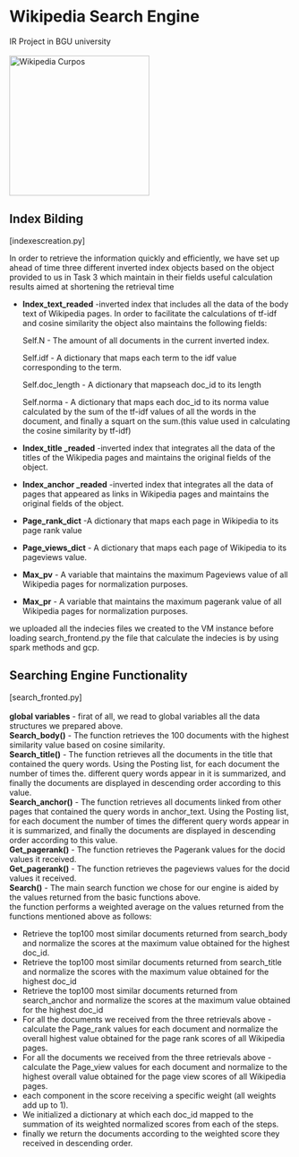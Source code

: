 # Wikipedia Search Engine
IR Project in BGU university<br/><br/>
<picture>
  <img alt="Wikipedia Curpos" src="https://upload.wikimedia.org/wikipedia/en/thumb/8/80/Wikipedia-logo-v2.svg/1200px-Wikipedia-logo-v2.svg.png" width="250" height="250">
</picture><br/>
## Index Bilding <br/>
[indexescreation.py]

In order to retrieve the information quickly and efficiently, we have set up ahead of time three different inverted index objects based on the object provided to us in Task 3 which maintain in their fields useful calculation results aimed at shortening the retrieval time<br/>
+ **Index_text_readed** -inverted index that includes all the data of the body text of Wikipedia pages. In order to facilitate the calculations of tf-idf and cosine similarity the object also maintains the following fields:<br/>

   Self.N - The amount of all documents in the current inverted index.<br/>

  Self.idf - A dictionary that maps each term to the idf value corresponding to the term.<br/>

  Self.doc_length - A dictionary that mapseach doc_id to its length<br/>

  Self.norma - A dictionary that maps each doc_id to its norma value calculated by the sum of the tf-idf values of all the words in the document, and finally a squart on the sum.(this value used in calculating the cosine similarity by tf-idf)<br/>
+ **Index_title _readed** -inverted index that integrates all the data of the titles of the Wikipedia pages and maintains the original fields of the object.<br/>
+ **Index_anchor _readed** -inverted index that integrates all the data of pages that appeared as links in Wikipedia pages and maintains the original fields of the object.<br/>
+ **Page_rank_dict** -A dictionary that maps each page in Wikipedia to its page rank value<br/>
+ **Page_views_dict** - A dictionary that maps each page of Wikipedia to its pageviews value.<br/>
+ **Max_pv** - A variable that maintains the maximum Pageviews value of all Wikipedia pages for normalization purposes.<br/>
+ **Max_pr** - A variable that maintains the maximum pagerank value of all Wikipedia pages for normalization purposes.<br/>

we uploaded all the indecies files we created to the VM instance before loading search_frontend.py
the file that calculate the indecies is by using spark methods and gcp.<br/>


## Searching Engine Functionality<br/>
[search_fronted.py]<br/><br/>
**global variables** - firat of all, we read to global variables all the data structures we prepared above. <br/>
**Search_body()** - The function retrieves the 100 documents with the highest similarity value based on cosine similarity.<br/>
**Search_title()** - The function retrieves all the documents in the title that contained the query words. Using the Posting list, for each document the number of times the. different query words appear in it is summarized, and finally the documents are displayed in descending order according to this value.<br/>
**Search_anchor()** - The function retrieves all documents linked from other pages that contained the query words in anchor_text. Using the Posting list, for each document the number of times the different query words appear in it is summarized, and finally the documents are displayed in descending order according to this value.<br/>
**Get_pagerank()** - The function retrieves the Pagerank values for the docid values it received.<br/>
**Get_pagerank()** - The function retrieves the pageviews values for the docid values it received.<br/>
**Search()** - The main search function we chose for our engine is aided by the values returned from the basic functions above.<br/>
the function performs a weighted average on the values returned from the functions mentioned above as follows:<br/>
- Retrieve the top100 most similar documents returned from search_body and normalize the scores at the maximum value obtained for the highest doc_id.<br/>
- Retrieve the top100 most similar documents returned from search_title and normalize the scores with the maximum value obtained for the highest doc_id<br/>
- Retrieve the top100 most similar documents returned from search_anchor and normalize the scores at the maximum value obtained for the highest doc_id<br/>
- For all the documents we received from the three retrievals above - calculate the Page_rank values for each document and normalize the overall highest value obtained for the page rank scores of all Wikipedia pages.<br/>
- For all the documents we received from the three retrievals above - calculate the Page_view values for each document and normalize to the highest overall value obtained for the page view scores of all Wikipedia pages.<br/>
- each component in the score receiving a specific weight (all weights add up to 1).<br/>
- We initialized a dictionary at which each doc_id mapped to the summation of its weighted normalized scores from each of the steps. <br/>
- finally we return the documents according to the weighted score they received in descending order.<br/>

